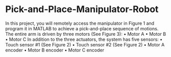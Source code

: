 # Pick-and-Place-Manipulator-Robot
In this project, you will remotely access the manipulator in Figure 1 and program it in MATLAB to achieve a pick-and-place sequence of motions. The entire arm is driven by three motors (See Figure 3): • Motor A • Motor B • Motor C In addition to the three actuators, the system has five sensors: • Touch sensor #1 (See Figure 2) • Touch sensor #2 (See Figure 2) • Motor A encoder • Motor B encoder • Motor C encoder
